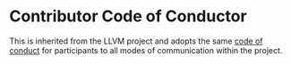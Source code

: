 # Contributor Code of Conductor

This is inherited from the LLVM project and adopts the same [code of conduct](https://llvm.org/docs/CodeOfConduct.html) for participants to all modes of communication within the project.